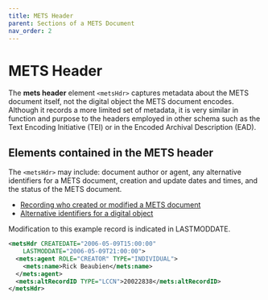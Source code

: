 ```yaml
---
title: METS Header 
parent: Sections of a METS Document
nav_order: 2
---
```

# METS Header 

The **mets header** element `<metsHdr>` captures metadata about the METS document itself, not the digital object the METS document encodes.  Although it records a more limited set of metadata, it is very similar in function and purpose to the headers employed in other schema such as the Text Encoding Initiative (TEI) or in the Encoded Archival Description (EAD).

## Elements contained in the METS header

The `<metsHdr>` may include: document author or agent, any alternative identifiers for a METS document, creation and update dates and times, and the status of the METS document.

* [Recording who created or modified a METS document](../howto/agent.md)
* [Alternative identifiers for a digital object](../howto/altRecordID.md)

Modification to this example record is indicated in LASTMODDATE.

```xml
<metsHdr CREATEDATE="2006-05-09T15:00:00"
    LASTMODDATE="2006-05-09T21:00:00">
  <mets:agent ROLE="CREATOR" TYPE="INDIVIDUAL">
    <mets:name>Rick Beaubien</mets:name>
  </mets:agent>
  <mets:altRecordID TYPE="LCCN">20022838</mets:altRecordID>
</metsHdr>
```

